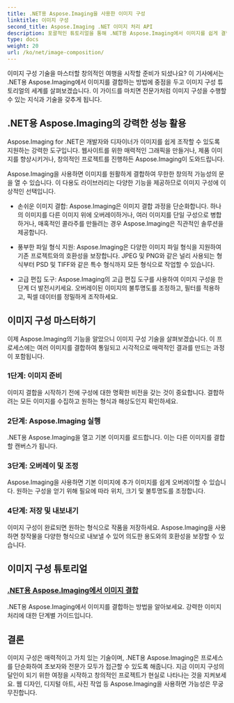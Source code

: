 ```yaml
---
title: .NET용 Aspose.Imaging을 사용한 이미지 구성
linktitle: 이미지 구성
second_title: Aspose.Imaging .NET 이미지 처리 API
description: 포괄적인 튜토리얼을 통해 .NET용 Aspose.Imaging에서 이미지를 쉽게 결합하는 방법을 알아보세요. 지금 이미지 처리 기술을 향상해보세요!
type: docs
weight: 20
url: /ko/net/image-composition/
---
```


이미지 구성 기술을 마스터할 창의적인 여행을 시작할 준비가 되셨나요? 이 기사에서는 .NET용 Aspose.Imaging에서 이미지를 결합하는 방법에 중점을 두고 이미지 구성 튜토리얼의 세계를 살펴보겠습니다. 이 가이드를 마치면 전문가처럼 이미지 구성을 수행할 수 있는 지식과 기술을 갖추게 됩니다.

## .NET용 Aspose.Imaging의 강력한 성능 활용

Aspose.Imaging for .NET은 개발자와 디자이너가 이미지를 쉽게 조작할 수 있도록 지원하는 강력한 도구입니다. 웹사이트를 위한 매력적인 그래픽을 만들거나, 제품 이미지를 향상시키거나, 창의적인 프로젝트를 진행하든 Aspose.Imaging이 도와드립니다.

Aspose.Imaging을 사용하면 이미지를 원활하게 결합하여 무한한 창의적 가능성의 문을 열 수 있습니다. 이 다용도 라이브러리는 다양한 기능을 제공하므로 이미지 구성에 이상적인 선택입니다.

- 손쉬운 이미지 결합: Aspose.Imaging은 이미지 결합 과정을 단순화합니다. 하나의 이미지를 다른 이미지 위에 오버레이하거나, 여러 이미지를 단일 구성으로 병합하거나, 매혹적인 콜라주를 만들려는 경우 Aspose.Imaging은 직관적인 솔루션을 제공합니다.

- 풍부한 파일 형식 지원: Aspose.Imaging은 다양한 이미지 파일 형식을 지원하여 기존 프로젝트와의 호환성을 보장합니다. JPEG 및 PNG와 같은 널리 사용되는 형식부터 PSD 및 TIFF와 같은 특수 형식까지 모든 형식으로 작업할 수 있습니다.

- 고급 편집 도구: Aspose.Imaging의 고급 편집 도구를 사용하여 이미지 구성을 한 단계 더 발전시키세요. 오버레이된 이미지의 불투명도를 조정하고, 필터를 적용하고, 픽셀 데이터를 정밀하게 조작하세요.

## 이미지 구성 마스터하기

이제 Aspose.Imaging의 기능을 알았으니 이미지 구성 기술을 살펴보겠습니다. 이 프로세스에는 여러 이미지를 결합하여 통일되고 시각적으로 매력적인 결과를 만드는 과정이 포함됩니다.

### 1단계: 이미지 준비

이미지 결합을 시작하기 전에 구성에 대한 명확한 비전을 갖는 것이 중요합니다. 결합하려는 모든 이미지를 수집하고 원하는 형식과 해상도인지 확인하세요.

### 2단계: Aspose.Imaging 실행

.NET용 Aspose.Imaging을 열고 기본 이미지를 로드합니다. 이는 다른 이미지를 결합할 캔버스가 됩니다.

### 3단계: 오버레이 및 조정

Aspose.Imaging을 사용하면 기본 이미지에 추가 이미지를 쉽게 오버레이할 수 있습니다. 원하는 구성을 얻기 위해 필요에 따라 위치, 크기 및 불투명도를 조정합니다.

### 4단계: 저장 및 내보내기

이미지 구성이 완료되면 원하는 형식으로 작품을 저장하세요. Aspose.Imaging을 사용하면 창작물을 다양한 형식으로 내보낼 수 있어 의도한 용도와의 호환성을 보장할 수 있습니다.

## 이미지 구성 튜토리얼
### [.NET용 Aspose.Imaging에서 이미지 결합](./combine-images/)
.NET용 Aspose.Imaging에서 이미지를 결합하는 방법을 알아보세요. 강력한 이미지 처리에 대한 단계별 가이드입니다.

## 결론

이미지 구성은 매력적이고 가치 있는 기술이며, .NET용 Aspose.Imaging은 프로세스를 단순화하여 초보자와 전문가 모두가 접근할 수 있도록 해줍니다. 지금 이미지 구성의 달인이 되기 위한 여정을 시작하고 창의적인 프로젝트가 현실로 나타나는 것을 지켜보세요. 웹 디자인, 디지털 아트, 사진 작업 등 Aspose.Imaging을 사용하면 가능성은 무궁무진합니다.